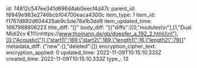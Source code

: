 id: 74812c547ee341d696d4ab0eecf4d47c
parent_id: f6949e983e2746bcb104700eaca4300c
item_type: 1
item_id: f1767d892d604425ab9c5de78a1b3dd9
item_updated_time: 1667988906223
title_diff: "[]"
body_diff: "[{\"diffs\":[[0,\"modules\\\n\"],[1,\"Dual Midi2cv €11\\\nhttps://www.thomann.de/gb/doepfer_a_192_2.htm\\\n\"],[0,\"Acoustic\"]],\"start1\":169,\"start2\":169,\"length1\":16,\"length2\":79}]"
metadata_diff: {"new":{},"deleted":[]}
encryption_cipher_text: 
encryption_applied: 0
updated_time: 2022-11-09T10:15:10.333Z
created_time: 2022-11-09T10:15:10.333Z
type_: 13
